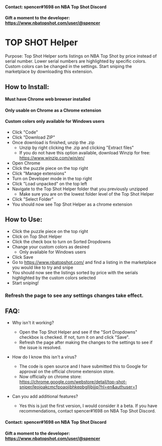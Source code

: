 #### Contact: spencer#1698 on NBA Top Shot Discord
#### Gift a moment to the developer: https://www.nbatopshot.com/user/@spencer

# TOP SHOT Helper

Purpose:
Top Shot Helper sorts listings on NBA Top Shot by price instead of serial number. Lower serial numbers are highlighted by specific colors. Custom colors can be changed in the settings. Start sniping the marketplace by downloading this extension.

## How to Install:
#### Must have Chrome web browser installed
#### Only usable on Chrome as a Chrome extension
#### Custom colors only available for Windows users
* Click "Code"
* Click "Download ZIP"
* Once download is finished, unzip the .zip
    * Unzip by right clicking the .zip and clicking "Extract files"
    * If you do not have this option available, download Winzip for free: https://www.winzip.com/win/en/
* Open Chrome
* Click the puzzle piece on the top right
* Click "Manage extensions"
* Turn on Developer mode in the top right
* Click "Load unpacked" on the top left
* Navigate to the Top Shot Helper folder that you previously unzipped
    * Make sure you are on the lowest folder level of the Top Shot Helper
* Click "Select Folder"
* You should now see Top Shot Helper as a chrome extension

## How to Use:
* Click the puzzle piece on the top right
* Click on Top Shot Helper
* Click the check box to turn on Sorted Dropdowns
* Change your custom colors as desired
  * Only available for Windows users
* Click Save
* Go to https://www.nbatopshot.com/ and find a listing in the marketplace you would like to try and snipe
* You should now see the listings sorted by price with the serials highlighted by the custom colors selected
* Start sniping!
### Refresh the page to see any settings changes take effect.

## FAQ:
* Why isn't it working?
  * Open the Top Shot Helper and see if the "Sort Dropdowns" checkbox is checked. If not, turn it on and click "Save".
  * Refresh the page after making the changes to the settings to see if the issue is resolved.

* How do I know this isn't a virus?
  * The code is open source and I have submitted this to Google for approval on the official chrome extension store.
  * Now officially on chrome store: https://chrome.google.com/webstore/detail/top-shot-sniper/leojoakcmcfpoaojibhkepbglljbjjjp?hl=en&authuser=1

* Can you add additional features?
  * Yes this is just the first version, I would consider it a beta. If you have recommendations, contact spencer#1698 on NBA Top Shot Discord.

#### Contact: spencer#1698 on NBA Top Shot Discord
#### Gift a moment to the developer: https://www.nbatopshot.com/user/@spencer
